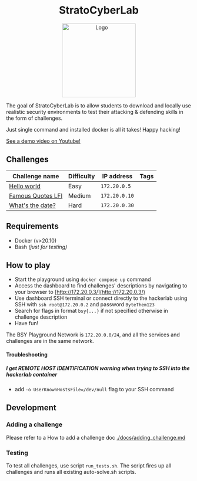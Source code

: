<h1 align="center">StratoCyberLab </h1>

<p align="center">
  <img src="https://github.com/stratosphereips/BSY-playground/assets/26445918/1898de8c-840f-46a5-ad73-fca0b9b84c14" alt="Logo" width="200"/>
</p>



The goal of StratoCyberLab is to allow students to download and locally use realistic security environments to test their attacking & defending skills in the form of challenges.

Just single command and installed docker is all it takes! Happy hacking!

[See a demo video on Youtube!](https://www.youtube.com/watch?v=dkNBveT3Sqg) 

## Challenges


| Challenge name                                       | Difficulty | IP address    | Tags  |
|------------------------------------------------------|------------|---------------|-------|
| [Hello world](./challenges/hello-world/)             | Easy       | `172.20.0.5`  |       |
| [Famous Quotes LFI](./challenges/famous-quotes-lfi/) | Medium     | `172.20.0.10` |       |
| [What's the date?](./challenges/what-is-the-date/)   | Hard       | `172.20.0.30` |       |


## Requirements

* Docker (v>20.10)
* Bash _(just for testing)_

## How to play

* Start the playground using `docker compose up` command 
* Access the dashboard to find challenges' descriptions by navigating to your browser to [http://172.20.0.3/](http://172.20.0.3/)
* Use dashboard SSH terminal or connect directly to the hackerlab using SSH with `ssh root@172.20.0.2` and password `ByteThem123`
* Search for flags in format `bsy{...}` if not specified otherwise in challenge description
* Have fun!

The BSY Playground Network is `172.20.0.0/24`, and all the services and challenges are in the same network.

#### Troubleshooting

##### I get _REMOTE HOST IDENTIFICATION_ warning when trying to SSH into the hackerlab container
* add `-o UserKnownHostsFile=/dev/null` flag to your SSH command

## Development

### Adding a challenge

Please refer to a How to add a challenge doc [./docs/adding_challenge.md](./docs/adding_challenge.md)

### Testing

To test all challenges, use script `run_tests.sh`. The script fires up all challenges and runs all existing auto-solve.sh scripts.
